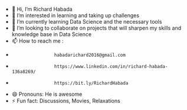 - 👋 Hi, I’m Richard Habada
- 👀 I’m interested in learning and taking up challenges
- 🌱 I’m currently learning Data Science and the necessary tools
- 💞️ I’m looking to collaborate on projects that will sharpen my skills and knowledge base in Data Science
- 📫 How to reach me :
-                     habadarichard2016@gmail.com
-                     https://www.linkedin.com/in/richard-habada-136a8269/
-                     https://bit.ly/RichardHabada
- 😄 Pronouns: He is awesome
- ⚡ Fun fact: Discussions, Movies, Relaxations

<!---
RichardHabada/RichardHabada is a ✨ special ✨ repository because its `README.md` (this file) appears on your GitHub profile.
You can click the Preview link to take a look at your changes.
--->
